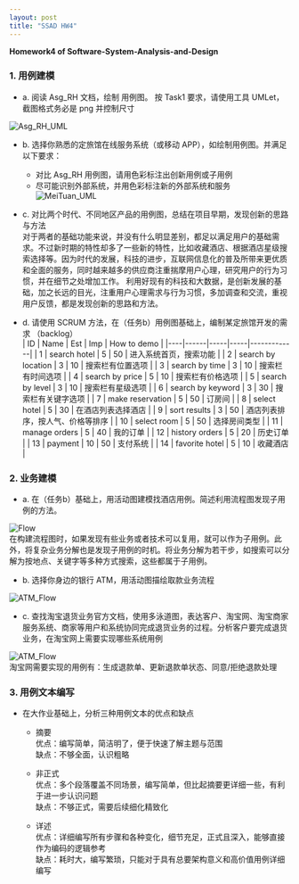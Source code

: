 ```yaml
---
layout: post
title: "SSAD HW4"
---
```

<b>Homework4 of Software-System-Analysis-and-Design</b>

### 1. 用例建模
- a. 阅读 Asg_RH 文档，绘制 用例图。 按 Task1 要求，请使用工具 UMLet，截图格式务必是 png 并控制尺寸

![Asg_RH_UML](https://github.com/joece/joece.github.io/blob/master/_includes/UMLs/Asg_RH_UML.png?raw=true)

- b. 选择你熟悉的定旅馆在线服务系统（或移动 APP），如绘制用例图。并满足以下要求：
  - 对比 Asg_RH 用例图，请用色彩标注出创新用例或子用例
  
  - 尽可能识别外部系统，并用色彩标注新的外部系统和服务
  ![MeiTuan_UML](https://github.com/joece/joece.github.io/blob/master/_includes/UMLs/MeiTuan_UML.png?raw=true)
  
- c. 对比两个时代、不同地区产品的用例图，总结在项目早期，发现创新的思路与方法
<br>对于两者的基础功能来说，并没有什么明显差别，都足以满足用户的基础需求。不过新时期的特性却多了一些新的特性，比如收藏酒店、根据酒店星级搜索选择等。因为时代的发展，科技的进步，互联网信息化的普及所带来更优质和全面的服务，同时越来越多的供应商注重揣摩用户心理，研究用户的行为习惯，并在细节之处增加工作。
利用好现有的科技和大数据，是创新发展的基础，加之长远的目光，注重用户心理需求与行为习惯，多加调查和交流，重视用户反馈，都是发现创新的思路和方法。

- d. 请使用 SCRUM 方法，在（任务b）用例图基础上，编制某定旅馆开发的需求 （backlog）
<br>| ID | Name | Est | Imp |	How to demo |
|----|------|-----|-----|-------------|
| 1	| search hotel | 5 | 50 | 进入系统首页，搜索功能 |
| 2 |	search by location |	3 | 10 | 搜索栏有位置选项 |
| 3	| search by time |	3 |	10 | 搜索栏有时间选项 |
| 4 |	search by price | 5 | 10 | 搜索栏有价格选项 |
| 5 |	search by level |	3 |	10 | 搜索栏有星级选项 |
| 6 |	search by keyword |	3 |	30 | 搜索栏有关键字选项 |
| 7 |		make reservation |	5 |	50 | 订房间 |
| 8 |	select hotel |	5 |	30 | 在酒店列表选择酒店 |
| 9 | sort results |	3 |	50 | 酒店列表排序，按人气、价格等排序 |
| 10 | select room |	5 |	50 | 选择房间类型 |
| 11 | manage orders |	5 |	40 | 我的订单 |
| 12 | history orders |	5 |	20 | 历史订单 |
| 13 | payment |	10 |	50 | 支付系统 |
| 14 | favorite hotel |	5 |	10 | 收藏酒店 |


### 2. 业务建模
- a. 在（任务b）基础上，用活动图建模找酒店用例。简述利用流程图发现子用例的方法。

![Flow](https://github.com/joece/joece.github.io/blob/master/_includes/UMLs/Flow.png?raw=true)
  <br>在构建流程图时，如果发现有些业务或者技术可以复用，就可以作为子用例。此外，将复杂业务分解也是发现子用例的时机。将业务分解为若干步，如搜索可以分解为按地点、关键字等多种方式搜索，这些都属于子用例。

- b. 选择你身边的银行 ATM，用活动图描绘取款业务流程

![ATM_Flow](https://github.com/joece/joece.github.io/blob/master/_includes/UMLs/ATM_FLOW.png?raw=true)

- c. 查找淘宝退货业务官方文档，使用多泳道图，表达客户、淘宝网、淘宝商家服务系统、商家等用户和系统协同完成退货业务的过程。分析客户要完成退货业务，在淘宝网上需要实现哪些系统用例

![ATM_Flow](https://github.com/joece/joece.github.io/blob/master/_includes/UMLs/Taobao.png?raw=true)
  <br>淘宝网需要实现的用例有：生成退款单、更新退款单状态、同意/拒绝退款处理

### 3. 用例文本编写
- 在大作业基础上，分析三种用例文本的优点和缺点
  - 摘要
  <br>优点：编写简单，简洁明了，便于快速了解主题与范围
  <br>缺点：不够全面，认识粗略
 
  - 非正式
  <br>优点：多个段落覆盖不同场景，编写简单，但比起摘要更详细一些，有利于进一步认识问题
  <br>缺点：不够正式，需要后续细化精致化
 
  - 详述
  <br>优点：详细编写所有步骤和各种变化，细节充足，正式且深入，能够直接作为编码的逻辑参考
  <br>缺点：耗时大，编写繁琐，只能对于具有总要架构意义和高价值用例详细编写
